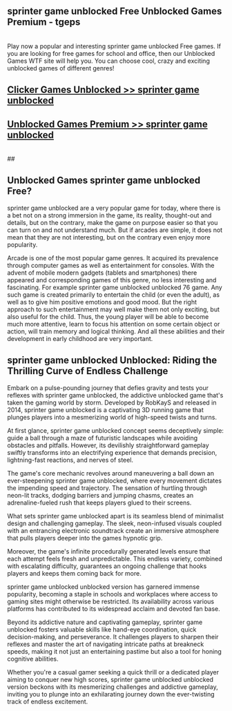 ## sprinter game unblocked Free Unblocked Games Premium - tgeps <br>
<br>
Play now a popular and interesting sprinter game unblocked Free games. If you are looking for free games for school and office, then our Unblocked Games WTF site will help you. You can choose cool, crazy and exciting unblocked games of different genres!


##  [Clicker Games Unblocked >> sprinter game unblocked](http://freeplayer.one?title=sprinter_game_unblocked&ref=05)

##  [Unblocked Games Premium >> sprinter game unblocked](http://freeplayer.one?title=sprinter_game_unblocked&ref=05)
  <br>
  ##



## Unblocked Games sprinter game unblocked Free?

sprinter game unblocked are a very popular game for today, where there is a bet not on a strong immersion in the game, its reality, thought-out and details, but on the contrary, make the game on purpose easier so that you can turn on and not understand much. But if arcades are simple, it does not mean that they are not interesting, but on the contrary even enjoy more popularity.

Arcade is one of the most popular game genres. It acquired its prevalence through computer games as well as entertainment for consoles. With the advent of mobile modern gadgets (tablets and smartphones) there appeared and corresponding games of this genre, no less interesting and fascinating. For example sprinter game unblocked unblocked 76 game. Any such game is created primarily to entertain the child (or even the adult), as well as to give him positive emotions and good mood. But the right approach to such entertainment may well make them not only exciting, but also useful for the child. Thus, the young player will be able to become much more attentive, learn to focus his attention on some certain object or action, will train memory and logical thinking. And all these abilities and their development in early childhood are very important.

##  sprinter game unblocked Unblocked: Riding the Thrilling Curve of Endless Challenge

Embark on a pulse-pounding journey that defies gravity and tests your reflexes with sprinter game unblocked, the addictive unblocked game that's taken the gaming world by storm. Developed by RobKayS and released in 2014, sprinter game unblocked is a captivating 3D running game that plunges players into a mesmerizing world of high-speed twists and turns.

At first glance, sprinter game unblocked concept seems deceptively simple: guide a ball through a maze of futuristic landscapes while avoiding obstacles and pitfalls. However, its devilishly straightforward gameplay swiftly transforms into an electrifying experience that demands precision, lightning-fast reactions, and nerves of steel.

The game's core mechanic revolves around maneuvering a ball down an ever-steepening sprinter game unblocked, where every movement dictates the impending speed and trajectory. The sensation of hurtling through neon-lit tracks, dodging barriers and jumping chasms, creates an adrenaline-fueled rush that keeps players glued to their screens.

What sets sprinter game unblocked apart is its seamless blend of minimalist design and challenging gameplay. The sleek, neon-infused visuals coupled with an entrancing electronic soundtrack create an immersive atmosphere that pulls players deeper into the games hypnotic grip.

Moreover, the game's infinite procedurally generated levels ensure that each attempt feels fresh and unpredictable. This endless variety, combined with escalating difficulty, guarantees an ongoing challenge that hooks players and keeps them coming back for more.

sprinter game unblocked unblocked version has garnered immense popularity, becoming a staple in schools and workplaces where access to gaming sites might otherwise be restricted. Its availability across various platforms has contributed to its widespread acclaim and devoted fan base.

Beyond its addictive nature and captivating gameplay, sprinter game unblocked fosters valuable skills like hand-eye coordination, quick decision-making, and perseverance. It challenges players to sharpen their reflexes and master the art of navigating intricate paths at breakneck speeds, making it not just an entertaining pastime but also a tool for honing cognitive abilities.

Whether you're a casual gamer seeking a quick thrill or a dedicated player aiming to conquer new high scores, sprinter game unblocked unblocked version beckons with its mesmerizing challenges and addictive gameplay, inviting you to plunge into an exhilarating journey down the ever-twisting track of endless excitement.